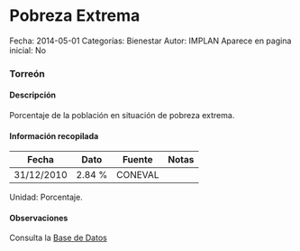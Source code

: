 Pobreza Extrema
=====

Fecha: 2014-05-01
Categorías: Bienestar
Autor: IMPLAN
Aparece en pagina inicial: No

### Torreón

#### Descripción

Porcentaje de la población en situación de pobreza extrema.

<!-- break -->

#### Información recopilada

<table class="table table-hover table-bordered matriz">
  <thead>
    <tr><th>Fecha</th><th>Dato</th><th>Fuente</th><th>Notas</th></tr>
  </thead>
  <tbody>
    <tr><td class="centrado">31/12/2010</td><td class="derecha">2.84 %</td><td>CONEVAL</td><td></td></tr>
  </tbody>
</table>

Unidad: Porcentaje.

#### Observaciones

Consulta la [Base de Datos](http://www.coneval.gob.mx/Medicion/Paginas/Medici%C3%B3n/Pobreza%202012/Pobreza-2012.aspx)
